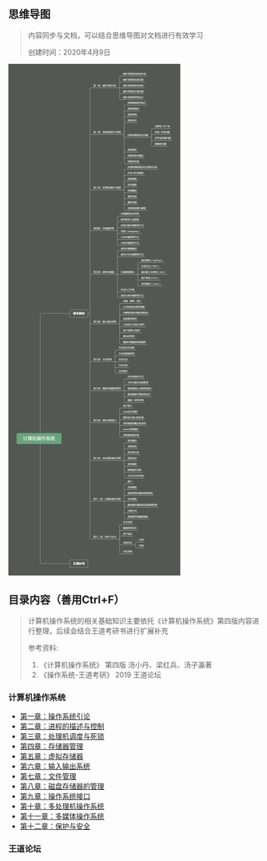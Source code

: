 ## 思维导图

>  内容同步与文档，可以结合思维导图对文档进行有效学习
>
>  创建时间：2020年4月9日

![](images/summary.png)



## 目录内容（善用Ctrl+F）

> 计算机操作系统的相关基础知识主要依托《计算机操作系统》第四版内容进行整理，后续会结合王道考研书进行扩展补充
>
> 参考资料:
>
> 1. 《计算机操作系统》 第四版  汤小丹、梁红兵、汤子瀛著
> 2. 《操作系统-王道考研》 2019 王道论坛

### 计算机操作系统

- [第一章：操作系统引论]()
- [第二章：进程的描述与控制]()
- [第三章：处理机调度与死锁]()
- [第四章：存储器管理]()
- [第五章：虚拟存储器]()
- [第六章：输入输出系统]()
- [第七章：文件管理]()
- [第八章：磁盘存储器的管理]()
- [第九章：操作系统接口]()
- [第十章：多处理机操作系统]()
- [第十一章：多媒体操作系统]()
- [第十二章：保护与安全]()

### 王道论坛